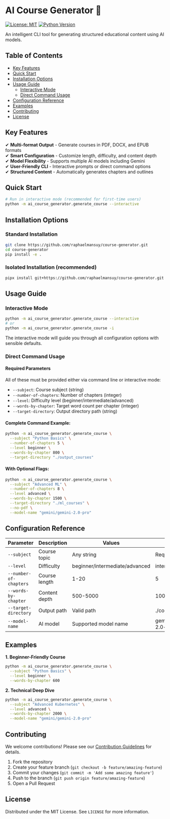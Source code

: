 # AI Course Generator 🚀

[![License: MIT](https://img.shields.io/badge/License-MIT-yellow.svg)](https://opensource.org/licenses/MIT)
[![Python Version](https://img.shields.io/badge/python-3.12+-blue.svg)](https://www.python.org/downloads/)

An intelligent CLI tool for generating structured educational content using AI models.

## Table of Contents
- [Key Features](#key-features)
- [Quick Start](#quick-start)
- [Installation Options](#installation-options)
- [Usage Guide](#usage-guide)
  - [Interactive Mode](#interactive-mode)
  - [Direct Command Usage](#direct-command-usage)
- [Configuration Reference](#configuration-reference)
- [Examples](#examples)
- [Contributing](#contributing)
- [License](#license)

## Key Features

✔ **Multi-format Output** - Generate courses in PDF, DOCX, and EPUB formats  
✔ **Smart Configuration** - Customize length, difficulty, and content depth  
✔ **Model Flexibility** - Supports multiple AI models including Gemini  
✔ **User-Friendly CLI** - Interactive prompts or direct command options  
✔ **Structured Content** - Automatically generates chapters and outlines  

## Quick Start

```bash
# Run in interactive mode (recommended for first-time users)
python -m ai_course_generator.generate_course --interactive
```

## Installation Options

### Standard Installation
```bash
git clone https://github.com/raphaelmansuy/course-generator.git
cd course-generator
pip install -e .
```

### Isolated Installation (recommended)
```bash
pipx install git+https://github.com/raphaelmansuy/course-generator.git
```

## Usage Guide

### Interactive Mode
```bash
python -m ai_course_generator.generate_course --interactive
# or
python -m ai_course_generator.generate_course -i
```
The interactive mode will guide you through all configuration options with sensible defaults.

### Direct Command Usage

#### Required Parameters

All of these must be provided either via command line or interactive mode:
- `--subject`: Course subject (string)
- `--number-of-chapters`: Number of chapters (integer)
- `--level`: Difficulty level (beginner/intermediate/advanced)
- `--words-by-chapter`: Target word count per chapter (integer)
- `--target-directory`: Output directory path (string)

#### Complete Command Example:
```bash
python -m ai_course_generator.generate_course \
  --subject "Python Basics" \
  --number-of-chapters 5 \
  --level beginner \
  --words-by-chapter 800 \
  --target-directory "./output_courses"
```

#### With Optional Flags:
```bash
python -m ai_course_generator.generate_course \
  --subject "Advanced ML" \
  --number-of-chapters 8 \
  --level advanced \
  --words-by-chapter 1500 \
  --target-directory "./ml_courses" \
  --no-pdf \
  --model-name "gemini/gemini-2.0-pro"
```

## Configuration Reference

| Parameter | Description | Values | Default |
|-----------|-------------|--------|---------|
| `--subject` | Course topic | Any string | Required |
| `--level` | Difficulty | beginner/intermediate/advanced | intermediate |
| `--number-of-chapters` | Course length | 1-20 | 5 |
| `--words-by-chapter` | Content depth | 500-5000 | 1000 |
| `--target-directory` | Output path | Valid path | ./courses/[subject] |
| `--model-name` | AI model | Supported model name | gemini/gemini-2.0-flash |

## Examples

**1. Beginner-Friendly Course**
```bash
python -m ai_course_generator.generate_course \
  --subject "Python Basics" \
  --level beginner \
  --words-by-chapter 600
```

**2. Technical Deep Dive**
```bash
python -m ai_course_generator.generate_course \
  --subject "Advanced Kubernetes" \
  --level advanced \
  --words-by-chapter 2000 \
  --model-name "gemini/gemini-2.0-pro"
```

## Contributing

We welcome contributions! Please see our [Contribution Guidelines](CONTRIBUTING.md) for details.

1. Fork the repository
2. Create your feature branch (`git checkout -b feature/amazing-feature`)
3. Commit your changes (`git commit -m 'Add some amazing feature'`)
4. Push to the branch (`git push origin feature/amazing-feature`)
5. Open a Pull Request

## License

Distributed under the MIT License. See `LICENSE` for more information.
